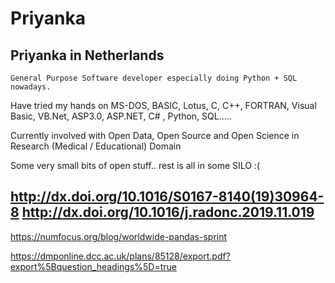 # **Priyanka**
## Priyanka in Netherlands

```
General Purpose Software developer especially doing Python + SQL nowadays.
```

Have tried my hands on MS-DOS, BASIC, Lotus, C, C++, FORTRAN, Visual Basic, VB.Net, ASP3.0, ASP.NET, C# , Python, SQL.....

Currently involved with Open Data, Open Source and Open Science in Research (Medical / Educational) Domain

Some very small bits of open stuff.. rest is all in some SILO :(

http://dx.doi.org/10.1016/S0167-8140(19)30964-8
http://dx.doi.org/10.1016/j.radonc.2019.11.019
---
https://numfocus.org/blog/worldwide-pandas-sprint

https://dmponline.dcc.ac.uk/plans/85128/export.pdf?export%5Bquestion_headings%5D=true

